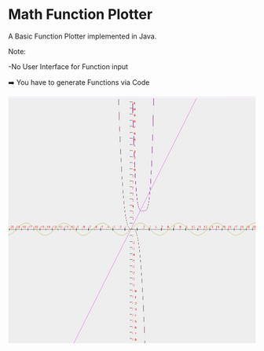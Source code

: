 # Math Function Plotter
A Basic Function Plotter implemented in Java. 
<p>Note:</p>
<list>
<p>-No User Interface for Function input</p>
<p>➡️ You have to generate Functions via Code </p>
</list>

<img src="image.png">
